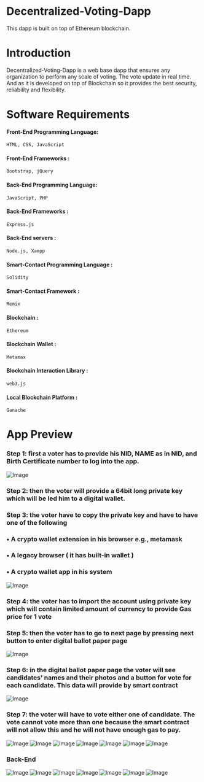 # Decentralized-Voting-Dapp
This dapp is built on top of Ethereum blockchain.

# Introduction
Decentralized-Voting-Dapp is a web base dapp that ensures any organization to perform any scale of voting. The vote update in real time. And as it is developed on top of Blockchain so it provides the best security, reliability and flexibility.

# Software Requirements

#### Front-End Programming Language: 
    HTML, CSS, JavaScript
#### Front-End Frameworks : 
    Bootstrap, jQuery
#### Back-End Programming Language: 
    JavaScript, PHP
#### Back-End Frameworks : 
    Express.js
#### Back-End servers : 
    Node.js, Xampp 
#### Smart-Contact Programming Language : 
    Solidity 
#### Smart-Contact Framework : 
    Remix
#### Blockchain : 
    Ethereum 
#### Blockchain Wallet : 
    Metamax 
#### Blockchain Interaction Library : 
    web3.js
#### Local Blockchain Platform : 
    Ganache 

# App Preview

### Step 1: first a voter has to provide his NID, NAME as in NID, and Birth Certificate number to log into the app.
![Image](https://github.com/Meharab/Decentralized-Voting-Dapp/blob/main/images/Screenshot%202021-02-11%20092650.png)
### Step 2: then the voter will provide a 64bit long private key which will be led him to a digital wallet.
### Step 3: the voter have to copy the private key and have to have one of the following 
### • A crypto wallet extension in his browser e.g., metamask
### • A legacy browser ( it has built-in wallet )
### • A crypto wallet app in his system 
![Image](https://github.com/Meharab/Decentralized-Voting-Dapp/blob/main/images/Screenshot%202021-02-11%20092803.png)
### Step 4: the voter has to import the account using private key which will contain limited amount of currency to provide Gas price for 1 vote
### Step 5: then the voter has to go to next page by pressing next button to enter digital ballot paper page
![Image](https://github.com/Meharab/Decentralized-Voting-Dapp/blob/main/images/Screenshot%202021-02-11%20093050.png)
### Step 6: in the digital ballot paper page the voter will see candidates' names and their photos and a button for vote for each candidate. This data will provide by smart contract
![Image](https://github.com/Meharab/Decentralized-Voting-Dapp/blob/main/images/Screenshot%202021-02-11%20093120.png)
### Step 7: the voter will have to vote either one of candidate. The vote cannot vote more than one because the smart contract will not allow this and he will not have enough gas to pay.
![Image](https://github.com/Meharab/Decentralized-Voting-Dapp/blob/main/images/Screenshot%202021-02-11%20093337.png)
![Image](https://github.com/Meharab/Decentralized-Voting-Dapp/blob/main/images/Screenshot%202021-02-11%20093418.png)
![Image](https://github.com/Meharab/Decentralized-Voting-Dapp/blob/main/images/Screenshot%202021-02-11%20093452.png)
![Image](https://github.com/Meharab/Decentralized-Voting-Dapp/blob/main/images/Screenshot%202021-02-11%20093540.png)
![Image](https://github.com/Meharab/Decentralized-Voting-Dapp/blob/main/images/Screenshot%202021-02-11%20093645.png)
![Image](https://github.com/Meharab/Decentralized-Voting-Dapp/blob/main/images/Screenshot%202021-02-11%20093710.png)
![Image](https://github.com/Meharab/Decentralized-Voting-Dapp/blob/main/images/Screenshot%202021-02-11%20093801.png)
### Back-End
![Image](https://github.com/Meharab/Decentralized-Voting-Dapp/blob/main/images/Screenshot%202021-02-11%20093840.png)
![Image](https://github.com/Meharab/Decentralized-Voting-Dapp/blob/main/images/Screenshot%202021-02-11%20093915.png)
![Image](https://github.com/Meharab/Decentralized-Voting-Dapp/blob/main/images/Screenshot%202021-02-11%20094326.png)
![Image](https://github.com/Meharab/Decentralized-Voting-Dapp/blob/main/images/Screenshot%202021-02-11%20094523.png)
![Image](https://github.com/Meharab/Decentralized-Voting-Dapp/blob/main/images/Screenshot%202021-02-11%20094615.png)
![Image](https://github.com/Meharab/Decentralized-Voting-Dapp/blob/main/images/Screenshot%202021-02-14%20013041.png)
![Image](https://github.com/Meharab/Decentralized-Voting-Dapp/blob/main/images/Screenshot%202021-02-14%20013140.png)
